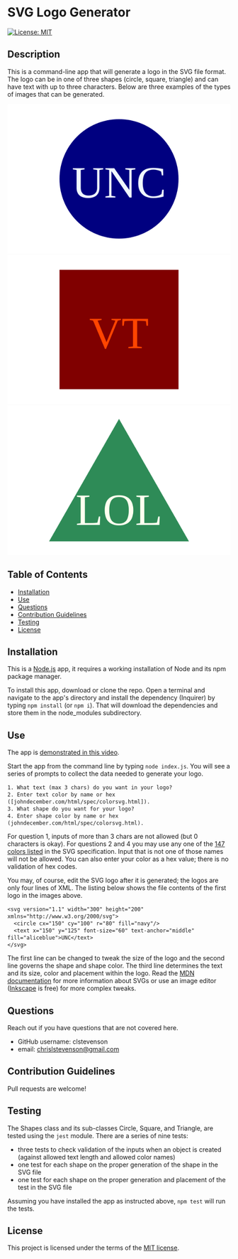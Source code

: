 # SVG Logo Generator

[![License: MIT](https://img.shields.io/badge/License-MIT-yellow.svg)](https://opensource.org/licenses/MIT)

## Description
This is a command-line app that will generate a logo in the SVG file format. The logo can be in one of three shapes (circle, square, triangle) and can have text with up to three characters. Below are three examples of the types of images that can be generated.

![screenshot](./examples/logo-UNC.svg)![screenshot](./examples/logo-VaTech.svg)![screenshot](./examples/logo-LOL.svg)

## Table of Contents
- [Installation](#installation)
- [Use](#use)
- [Questions](#questions)
- [Contribution Guidelines](#contribution-guidelines)
- [Testing](#testing)
- [License](#license)

## Installation
This is a [Node.js](https://nodejs.org/en) app, it requires a working installation of Node and its npm package manager.

To install this app, download or clone the repo. Open a terminal and navigate to the app's directory and install the dependency (Inquirer) by typing `npm install` (or `npm i`). That will download the dependencies and store them in the node_modules subdirectory.

## Use
The app is [demonstrated in this video](https://youtu.be/m8sJYe22BaM).

Start the app from the command line by typing `node index.js`. You will see a series of prompts to collect the data needed to generate your logo.

```
1. What text (max 3 chars) do you want in your logo?
2. Enter text color by name or hex ([johndecember.com/html/spec/colorsvg.html]).
3. What shape do you want for your logo?
4. Enter shape color by name or hex (johndecember.com/html/spec/colorsvg.html).
```

For question 1, inputs of more than 3 chars are not allowed (but 0 characters is okay). For questions 2 and 4 you may use any one of the [147 colors listed](https://johndecember.com/html/spec/colorsvgsvg.html) in the SVG specification. Input that is not one of those names will not be allowed. You can also enter your color as a hex value; there is no validation of hex codes.

You may, of course, edit the SVG logo after it is generated; the logos are only four lines of XML. The listing below shows the file contents of the first logo in the images above.

```
<svg version="1.1" width="300" height="200" xmlns="http://www.w3.org/2000/svg">
  <circle cx="150" cy="100" r="80" fill="navy"/>
  <text x="150" y="125" font-size="60" text-anchor="middle" fill="aliceblue">UNC</text>
</svg>
```
The first line can be changed to tweak the size of the logo and the second line governs the shape and shape color. The third line determines the text and its size, color and placement within the logo. Read the [MDN documentation](https://developer.mozilla.org/en-US/docs/Web/SVG) for more information about SVGs or use an image editor ([Inkscape](https://inkscape.org) is free) for more complex tweaks.

## Questions
Reach out if you have questions that are not covered here.

- GitHub username: clstevenson
- email: chrislstevenson@gmail.com

## Contribution Guidelines
Pull requests are welcome!

## Testing
The Shapes class and its sub-classes Circle, Square, and Triangle, are tested using the `jest` module. There are a series of nine tests:

- three tests to check validation of the inputs when an object is created (against allowed text length and allowed color names)
- one test for each shape on the proper generation of the shape in the SVG file
- one test for each shape on the proper generation and placement of the test in the SVG file

Assuming you have installed the app as instructed above, `npm test` will run the tests.

## License
This project is licensed under the terms of the [MIT license](https://opensource.org/licenses/MIT).
